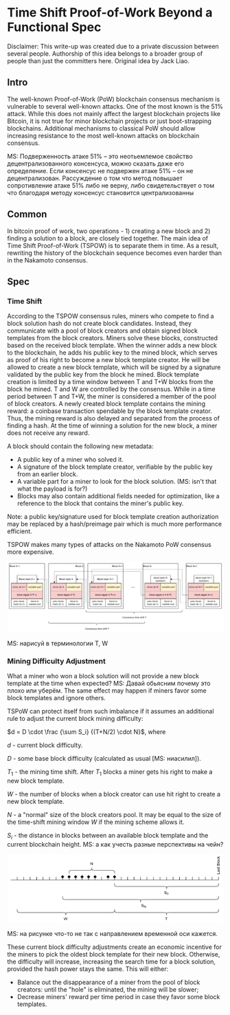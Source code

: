 # Time Shift Proof-of-Work Beyond a Functional Spec

Disclaimer: This write-up was created due to a private discussion between several people. Authorship of this idea belongs to a broader group of people than just the committers here. Original idea by Jack Liao.

## Intro

The well-known Proof-of-Work (PoW) blockchain consensus mechanism is vulnerable to several well-known attacks. One of the most known is the 51% attack.
While this does not mainly affect the largest blockchain projects like Bitcoin, it is not true for minor blockchain projects or just boot-strapping blockchains.
Additional mechanisms to classical PoW should allow increasing resistance to the most well-known attacks on blockchain consensus.

MS: Подверженность атаке 51% – это неотьемлемое свойство децентрализованного консенсуса, можно сказать даже его определение. Если консенсус не подвержен атаке 51% – он не децентрализован. Рассуждение о том что метод повышает сопротивление атаке 51% либо не верну, либо свидетельствует о том что благодаря методу консенсус становится централизованны

## Common

In bitcoin proof of work, two operations - 1) creating a new block and 2) finding a solution to a block, are closely tied together.  The main idea of Time Shift Proof-of-Work (TSPOW) is to separate them in time.  As a result, rewriting the history of the blockchain sequence becomes even harder than in the Nakamoto consensus.

## Spec

### Time Shift

According to the TSPOW consensus rules, miners who compete to find a block solution hash do not create block candidates.  Instead, they communicate with a pool of block creators and obtain signed block templates from the block creators.  Miners solve these blocks, constructed based on the received block template. When the winner adds a new block to the blockchain,  he adds his public key to the mined block, which serves as proof of his right to become a new block template creator.  He will be allowed to create a new block template, which will be signed by a signature validated by the public key from the block he mined.  Block template creation is limited by a time window between T and T+W blocks from the block he mined.   T and W are controlled by the consensus.  While in a time period between  T and T+W, the miner is considered a member of the pool of block creators.  A newly created block template contains the mining reward: a coinbase transaction spendable by the block template creator.  Thus, the mining reward is also delayed and separated from the process of finding a hash. 
At the time of winning a solution for the new block, a miner does not receive any reward. 

A block should contain the following new metadata:

* A public key of a miner who solved it.
* A signature of the block template creator, verifiable by the public key from an earlier block.
* A variable part for a miner to look for the block solution. (MS: isn't that what the payload is for?)
* Blocks may also contain additional fields needed for optimization, like a reference to the block that contains the miner's public key.

Note: a public key/signature used for block template creation authorization may be replaced by a hash/preimage pair which is much more performance efficient.

TSPOW makes many types of attacks on the Nakamoto PoW consensus more expensive.

![TSPOW](ideal-tspow.drawio.png)

MS: нарисуй в терминологии T, W

### Mining Difficulty Adjustment

What а miner who won a block solution will not provide a new block template at the time when expected? MS: Давай обьясним почему это плохо или уберём.
The same effect may happen if miners favor some block templates and ignore others.

TSPoW can protect itself from such imbalance if it assumes an additional rule to adjust the current block mining difficulty:

$d = D \cdot \frac {\sum S_i} {(T+N/2) \cdot N}$, where

$d$ - current block difficulty.

$D$ - some base block difficulty (calculated as usual [MS: ниасилил]).

$T_1$ - the mining time shift. After $T_1$ blocks a miner gets his right to make a new block template.

$W$ - the number of blocks when a block creator can use hit right to create a new block template.

$N$ - a "normal" size of the block creators pool. It may be equal to the size of the time-shift mining window $W$ if the mining scheme allows it. 

$S_i$ - the distance in blocks between an available block template and the current blockchain height. MS: а как учесть разные перспективы на чейн?

![TSPOW Time Line](tspow-timeline.drawio.png)

MS: на рисунке что-то не так с направлением временной оси кажется. 

These current block difficulty adjustments create an economic incentive for the miners to pick the oldest block template for their new block.
Otherwise, the difficulty will increase, increasing the search time for a block solution, provided the hash power stays the same.
This will either: 

* Balance out the disappearance of a miner from the pool of block creators: until the "hole" is eliminated, the mining will be slower;
* Decrease miners' reward per time period in case they favor some block templates.
